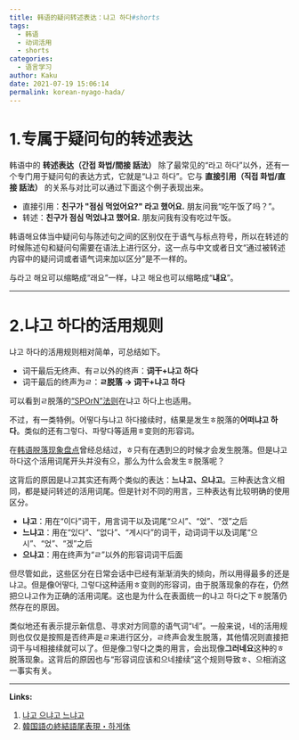 ```yaml
---
title: 韩语的疑问转述表达：냐고 하다#shorts
tags:
  - 韩语
  - 动词活用
  - shorts
categories:
  - 语言学习
author: Kaku
date: 2021-07-19 15:06:14
permalink: korean-nyago-hada/
---
```


# 1.专属于疑问句的转述表达

韩语中的 **转述表达（간접 화법/間接 話法）** 除了最常见的“라고 하다”以外，还有一个专门用于疑问句的表达方式，它就是“냐고 하다”。它与 **直接引用（직접 화법/直接 話法）** 的关系与对比可以通过下面这个例子表现出来。

- 直接引用：**친구가 "점심 먹었어요?" 라고 했어요.** 朋友问我“吃午饭了吗？”。
- 转述：**친구가 점심 먹었냐고 했어요.** 朋友问我有没有吃过午饭。

韩语해요体当中疑问句与陈述句之间的区别仅在于语气与标点符号，所以在转述的时候陈述句和疑问句需要在语法上进行区分，这一点与中文或者日文“通过被转述内容中的疑问词或者语气词来加以区分”是不一样的。

与라고 해요可以缩略成“래요”一样，냐고 해요也可以缩略成“**냬요**”。

<!--more-->

---

# 2.냐고 하다的活用规则

냐고 하다的活用规则相对简单，可总结如下。

- 词干最后无终声、有ㄹ以外的终声：**词干+냐고 하다**
- 词干最后的终声为ㄹ：**ㄹ脱落 -> 词干+냐고 하다**

可以看到ㄹ脱落的[“SPOrN”法则](/korean-pronunciation-drop/#4-ㄹ脱落与“SPOrN”法则)在냐고 하다上也适用。

不过，有一类特例。어떻다与냐고 하다接续时，结果是发生ㅎ脱落的**어떠냐고 하다**。类似的还有그렇다、파랗다等适用ㅎ变则的形容词。

在[韩语脱落现象盘点](/korean-pronunciation-drop/#2-ㅎ与으的相消规则)曾经总结过，ㅎ只有在遇到으的时候才会发生脱落。但是냐고 하다这个活用词尾开头并没有으，那么为什么会发生ㅎ脱落呢？

这背后的原因是냐고其实还有两个类似的表达：**느냐고、으냐고**。三种表达含义相同，都是疑问转述的活用词尾。但是针对不同的用言，三种表达有比较明确的使用区分。

- **냐고**：用在“이다”词干，用言词干以及词尾“으시”、“었”、“겠”之后
- **느냐고**：用在“있다”、“없다”、“계시다”的词干，动词词干以及词尾“으시”、“었”、“겠”之后
- **으냐고**：用在终声为“ㄹ”以外的形容词词干后面

但尽管如此，这些区分在日常会话中已经有渐渐消失的倾向，所以用得最多的还是냐고。但是像어떻다, 그렇다这种适用ㅎ变则的形容词，由于脱落现象的存在，仍然把으냐고作为正确的活用词尾。这也是为什么在表面统一的냐고 하다之下ㅎ脱落仍然存在的原因。

类似地还有表示提示新信息、寻求对方同意的语气词“네”。一般来说，네的活用规则也仅仅是按照是否终声是ㄹ来进行区分，ㄹ终声会发生脱落，其他情况则直接把词干与네相接续就可以了。但是像그렇다之类的用言，会出现像**그러네요**这种的ㅎ脱落现象。这背后的原因也与“形容词应该和으네接续”这个规则导致ㅎ、으相消这一事实有关。

---

**Links:**

1. [냐고 으냐고 느냐고](https://www.korean.go.kr/front/onlineQna/onlineQnaView.do?mn_id=216&qna_seq=128529)
2. [韓国語の終結語尾表現・하게体](https://study.1hangul.com/%E9%9F%93%E5%9B%BD%E8%AA%9E%E3%81%AE%E7%B5%82%E7%B5%90%E8%AA%9E%E5%B0%BE%E8%A1%A8%E7%8F%BE%E3%83%BB%ED%95%98%EA%B2%8C%E4%BD%93/)
